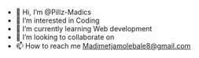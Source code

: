 - 👋 Hi, I’m @Pillz-Madics
- 👀 I’m interested in Coding
- 🌱 I’m currently learning Web development
- 💞️ I’m looking to collaborate on 
- 📫 How to reach me Madimetjamolebale8@gmail.com

<!---
Pillz-Madics/Pillz-Madics is a ✨ special ✨ repository because its `README.md` (this file) appears on your GitHub profile.
You can click the Preview link to take a look at your changes.
--->
